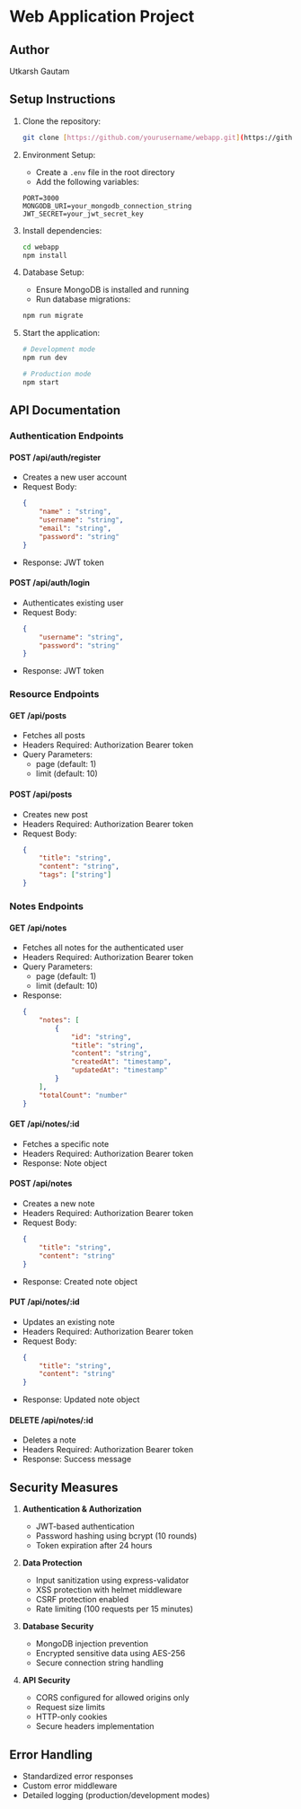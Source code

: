 # Web Application Project

## Author
Utkarsh Gautam

## Setup Instructions

1. Clone the repository:
    ```bash
    git clone [https://github.com/yourusername/webapp.git](https://github.com/Utkarsh-0192a/Secure-Notes-App)
    ```
2. Environment Setup:
    - Create a `.env` file in the root directory
    - Add the following variables:
    ```
    PORT=3000
    MONGODB_URI=your_mongodb_connection_string
    JWT_SECRET=your_jwt_secret_key
    ```

3. Install dependencies:
    ```bash
    cd webapp
    npm install
    ```

4. Database Setup:
    - Ensure MongoDB is installed and running
    - Run database migrations:
    ```bash
    npm run migrate
    ```

5. Start the application:
    ```bash
    # Development mode
    npm run dev
    
    # Production mode
    npm start
    ```

## API Documentation

### Authentication Endpoints

#### POST /api/auth/register
- Creates a new user account
- Request Body:
    ```json
    {
        "name" : "string",
        "username": "string",
        "email": "string",
        "password": "string"
    }
    ```
- Response: JWT token

#### POST /api/auth/login
- Authenticates existing user
- Request Body:
    ```json
    {
        "username": "string",
        "password": "string"
    }
    ```
- Response: JWT token

### Resource Endpoints

#### GET /api/posts
- Fetches all posts
- Headers Required: Authorization Bearer token
- Query Parameters: 
  - page (default: 1)
  - limit (default: 10)

#### POST /api/posts
- Creates new post
- Headers Required: Authorization Bearer token
- Request Body:
    ```json
    {
        "title": "string",
        "content": "string",
        "tags": ["string"]
    }
    ```

### Notes Endpoints

#### GET /api/notes
- Fetches all notes for the authenticated user
- Headers Required: Authorization Bearer token
- Query Parameters: 
  - page (default: 1)
  - limit (default: 10)
- Response:
    ```json
    {
        "notes": [
            {
                "id": "string",
                "title": "string",
                "content": "string",
                "createdAt": "timestamp",
                "updatedAt": "timestamp"
            }
        ],
        "totalCount": "number"
    }
    ```

#### GET /api/notes/:id
- Fetches a specific note
- Headers Required: Authorization Bearer token
- Response: Note object

#### POST /api/notes
- Creates a new note
- Headers Required: Authorization Bearer token
- Request Body:
    ```json
    {
        "title": "string",
        "content": "string"
    }
    ```
- Response: Created note object

#### PUT /api/notes/:id
- Updates an existing note
- Headers Required: Authorization Bearer token
- Request Body:
    ```json
    {
        "title": "string",
        "content": "string"
    }
    ```
- Response: Updated note object

#### DELETE /api/notes/:id
- Deletes a note
- Headers Required: Authorization Bearer token
- Response: Success message

## Security Measures

1. **Authentication & Authorization**
   - JWT-based authentication
   - Password hashing using bcrypt (10 rounds)
   - Token expiration after 24 hours

2. **Data Protection**
   - Input sanitization using express-validator
   - XSS protection with helmet middleware
   - CSRF protection enabled
   - Rate limiting (100 requests per 15 minutes)

3. **Database Security**
   - MongoDB injection prevention
   - Encrypted sensitive data using AES-256
   - Secure connection string handling

4. **API Security**
   - CORS configured for allowed origins only
   - Request size limits
   - HTTP-only cookies
   - Secure headers implementation

## Error Handling

- Standardized error responses
- Custom error middleware
- Detailed logging (production/development modes)

